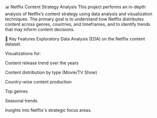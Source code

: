 📊 Netflix Content Strategy Analysis
This project performs an in-depth analysis of Netflix’s content strategy using data analysis and visualization techniques. The primary goal is to understand how Netflix distributes content across genres, countries, and timeframes, and to identify trends that may inform content decisions.

🧠 Key Features
Exploratory Data Analysis (EDA) on the Netflix content dataset.

Visualizations for:

Content release trend over the years

Content distribution by type (Movie/TV Show)

Country-wise content production

Top genres

Seasonal trends

Insights into Netflix's strategic focus areas.
